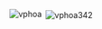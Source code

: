 <p><img align="left" src="https://github-readme-stats.vercel.app/api/top-langs?username=vphoa342&show_icons=true&locale=en&layout=compact" alt="vphoa" /></p>

<p>&nbsp;<img align="center" src="https://github-readme-stats.vercel.app/api?username=vphoa342&show_icons=true&locale=en" alt="vphoa342" /></p>

